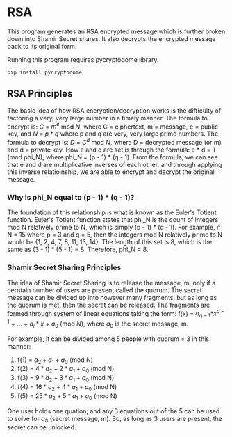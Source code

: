 # RSA
This program generates an RSA encrypted message which is further broken down into Shamir Secret shares. It also decrypts the encrypted message back to its original form.

Running this program requires pycryptodome library.
```
pip install pycryptodome
```
## RSA Principles
The basic idea of how RSA encryption/decryption works is the difficulty of factoring a very, very large number in a timely manner.
The formula to encrypt is: $C$ = $m^e$ mod $N$, where C = ciphertext, m = message, e = public key, and $N$ = $p * q$ where p and q are very, very large prime numbers.
The formula to decrypt is: $D$ = $C^d$ mod $N$, where D = decrypted message (or m) and d = private key.
How e and d are set is through the formula: e * d = 1 (mod phi_N), where phi_N = (p - 1) * (q - 1). From the formula, we can see that e and d are multiplicative inverses of each other, and through applying this inverse relatioinship, we are able to encrypt and decrypt the original message.

### Why is phi_N equal to (p - 1) * (q - 1)?
The foundation of this relationship is what is known as the Euler's Totient function. Euler's Totient function states that phi_N is the count of integers mod N relatively prime to N, which is simply (p - 1) * (q - 1). For example, if N = 15 where p = 3 and q = 5, then the integers mod N relatively prime to N would be {1, 2, 4, 7, 8, 11, 13, 14}. The length of this set is 8, which is the same as (3 - 1) * (5 - 1) = 8. Therefore, phi_N = 8.

### Shamir Secret Sharing Principles
The idea of Shamir Secret Sharing is to release the message, m, only if a cerntain number of users are present called the quorum. The secret message can be divided up into however many fragments, but as long as the quorum is met, then the secret can be released. The fragments are formed through system of linear equations taking the form: f(x) = $a_{q-1}$*$x^{q-1}$ + ... + $a_i*x$ + $a_0$ (mod $N$), where $a_0$ is the secret message, m.

For example, it can be divided among 5 people with quorum = 3 in this manner:
1. f(1) = $a_2 + a_1 + a_0$ (mod N)
2. f(2) = $4*a_2 + 2*a_1 + a_0$ (mod N)
3. f(3) = $9*a_2 + 3*a_1 + a_0$ (mod N)
4. f(4) = $16*a_2 + 4*a_1 + a_0$ (mod N)
5. f(5) = $25*a_2 + 5*a_1 + a_0$ (mod N)

One user holds one quation, and any 3 equations out of the 5 can be used to solve for $a_0$ (secret message, m). So, as long as 3 users are present, the secret can be unlocked.
